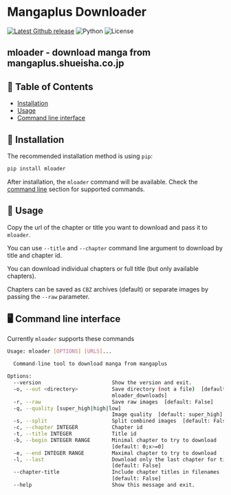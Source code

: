 # Mangaplus Downloader

[![Latest Github release](https://img.shields.io/github/tag/hurlenko/mloader.svg)](https://github.com/hurlenko/mloader/releases/latest)
![Python](https://img.shields.io/badge/python-v3.6+-blue.svg)
![License](https://img.shields.io/badge/license-GPLv3-blue.svg)

## **mloader** - download manga from mangaplus.shueisha.co.jp

## 🚩 Table of Contents

- [Installation](#-installation)
- [Usage](#-usage)
- [Command line interface](#%EF%B8%8F-command-line-interface)

## 💾 Installation

The recommended installation method is using `pip`:

```bash
pip install mloader
```

After installation, the `mloader` command will be available. Check the [command line](%EF%B8%8F-command-line-interface) section for supported commands.

## 📙 Usage

Copy the url of the chapter or title you want to download and pass it to `mloader`.

You can use `--title` and `--chapter` command line argument to download by title and chapter id.

You can download individual chapters or full title (but only available chapters).

Chapters can be saved as `CBZ` archives (default) or separate images by passing the `--raw` parameter.

## 🖥️ Command line interface

Currently `mloader` supports these commands

```bash
Usage: mloader [OPTIONS] [URLS]...

  Command-line tool to download manga from mangaplus

Options:
  --version                       Show the version and exit.
  -o, --out <directory>           Save directory (not a file)  [default:
                                  mloader_downloads]
  -r, --raw                       Save raw images  [default: False]
  -q, --quality [super_high|high|low]
                                  Image quality  [default: super_high]
  -s, --split                     Split combined images  [default: False]
  -c, --chapter INTEGER           Chapter id
  -t, --title INTEGER             Title id
  -b, --begin INTEGER RANGE       Minimal chapter to try to download
                                  [default: 0;x>=0]
  -e, --end INTEGER RANGE         Maximal chapter to try to download  [x>=1]
  -l, --last                      Download only the last chapter for title
                                  [default: False]
  --chapter-title                 Include chapter titles in filenames
                                  [default: False]
  --help                          Show this message and exit.
```